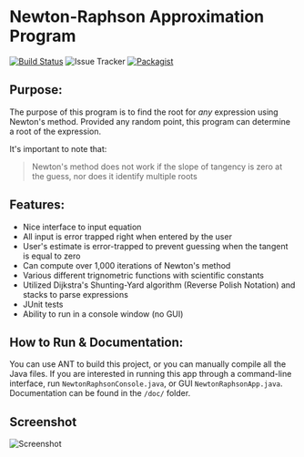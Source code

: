 # Newton-Raphson Approximation Program
[![Build Status](https://travis-ci.org/MathBunny/newton-raphson.svg?branch=master)](https://travis-ci.org/MathBunny/newton-raphson)
![Issue Tracker](https://img.shields.io/github/issues/MathBunny/newton-raphson.svg)
[![Packagist](https://img.shields.io/packagist/l/doctrine/orm.svg?maxAge=2592000)]()

## Purpose:
The purpose of this program is to find the root for _any_ expression using Newton's method. Provided any random point, this program can determine a root of the expression.

It's important to note that: 
> Newton's method does not work if the slope of tangency is zero at the guess, nor does it identify multiple roots

## Features:
* Nice interface to input equation
* All input is error trapped right when entered by the user
* User's estimate is error-trapped to prevent guessing when the tangent is equal to zero
* Can compute over 1,000 iterations of Newton's method
* Various different trignometric functions with scientific constants
* Utilized Dijkstra's Shunting-Yard algorithm (Reverse Polish Notation) and stacks to parse expressions
* JUnit tests
* Ability to run in a console window (no GUI)

## How to Run & Documentation:
You can use ANT to build this project, or you can manually compile all the Java files. If you are interested in running this app through a command-line interface, run `NewtonRaphsonConsole.java`, or GUI `NewtonRaphsonApp.java`. Documentation can be found in the `/doc/` folder.

## Screenshot
![Screenshot](http://horatiulazu.ca/software/images/NewtonRaphson.png "Screenshot")



